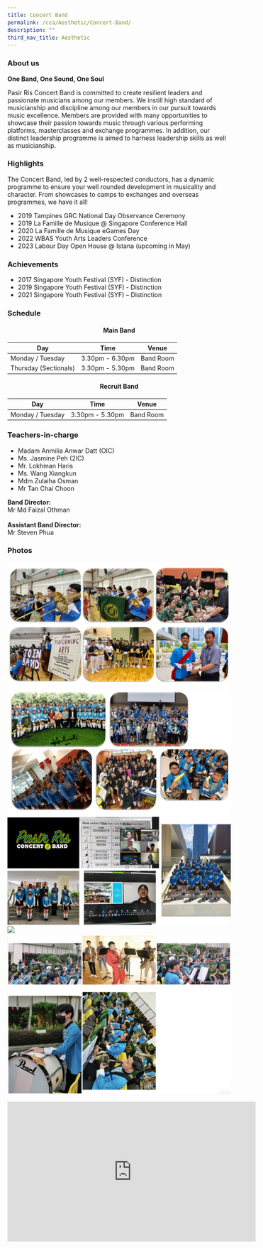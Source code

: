```yaml
---
title: Concert Band
permalink: /cca/Aesthetic/Concert-Band/
description: ""
third_nav_title: Aesthetic
---
```

### About us

**One Band, One Sound, One Soul**

Pasir Ris Concert Band is committed to create resilient leaders and passionate musicians among our members. We instill high standard of musicianship and discipline among our members in our pursuit towards music excellence. Members are provided with many opportunities to showcase their passion towards music through various performing platforms, masterclasses and exchange programmes. In addition, our distinct leadership programme is aimed to harness leadership skills as well as musicianship.

### Highlights

The Concert Band, led by 2 well-respected conductors, has a dynamic programme to ensure your well rounded development in musicality and character. From showcases to camps to exchanges and overseas programmes, we have it all! 

* 2019 Tampines GRC National Day Observance Ceremony 
* 2019 La Famille de Musique @ Singapore Conference Hall 
* 2020 La Famille de Musique eGames Day 
* 2022 WBAS Youth Arts Leaders Conference 
* 2023 Labour Day Open House @ Istana (upcoming in May)

### Achievements

* 2017 Singapore Youth Festival (SYF) - Distinction
* 2019 Singapore Youth Festival (SYF) - Distinction
* 2021 Singapore Youth Festival (SYF) – Distinction

### Schedule

#### **<center>Main Band</center>**
| Day | Time | Venue |
| -------- | -------- | -------- |
| Monday / Tuesday | 3.30pm - 6.30pm | Band Room |
| Thursday (Sectionals) | 3.30pm - 5.30pm | Band Room |
#### **<center>Recruit Band</center>**
| Day | Time | Venue |
| -------- | -------- | -------- |
| Monday / Tuesday | 3.30pm - 5.30pm | Band Room |

### Teachers-in-charge

* Madam Anmilia Anwar Datt (OIC) 
* Ms. Jasmine Peh (2IC) 
* Mr. Lokhman Haris 
* Ms. Wang Xiangkun 
* Mdm Zulaiha Osman 
* Mr Tan Chai Choon 

**Band Director:**<br> Mr Md Faizal Othman<br><br>
**Assistant Band Director:** <br>Mr Steven Phua

### Photos

![](/images/Band%20Photo%201.jpeg)
![](/images/Band%20Photo%202.jpeg)
![](/images/band%20photo%203.png)
![](/images/Band%20Photo%204.png)
![](/images/Band%20Photo%205.png)
![](/images/Band%20Photo%206.png)

<iframe width="560" height="315" src="https://www.youtube.com/embed/Otjb4IvJyBQ" title="YouTube video player" frameborder="0" allow="accelerometer; autoplay; clipboard-write; encrypted-media; gyroscope; picture-in-picture" allowfullscreen=""></iframe>